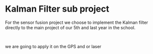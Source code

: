 # Kalman Filter sub project

For the sensor fusion project we choose to implement the Kalman filter directly to the main project of our 5th and last year in the school.

<br />

we are going to apply it on the GPS and or laser 